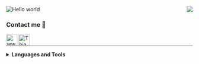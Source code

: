 



<h1 align="center" style="display:none;"></h1>


<img src="https://raw.githubusercontent.com/sagar-viradiya/sagar-viradiya/master/resources/banner.png" alt="Hello world">






<img align="right" src="http://estruyf-github.azurewebsites.net/api/VisitorHit?user=thiagokovnat&repo=Bgstatic&countColorcountColor&countColor=%237B1E7B"/>

### Contact me 📝

[<img align="left" alt="www.thiagokovnat.github.io" height="30px" src="https://www.flaticon.com/svg/static/icons/svg/2996/2996826.svg" />][website]
[<img align="left" alt="Thiago Kovnat | LinkedIn" height="30px" src="https://www.flaticon.com/svg/static/icons/svg/725/725337.svg"/>][linkedin]


<br />

---

<details>
<summary> <b>Languages and Tools </b></summary>
  <pre> 
  <div align="left">
  <img src="http://img.shields.io/badge/-C-A8B9CC?style=for-the-badge&logo=c&logoColor=ffffff" alt="C" style="width:100%">
  <img src="https://img.shields.io/badge/C++-blue.svg?style=for-the-badge&logo=c%2B%2B" alt="C++" style="width:100%">
  <img src="http://img.shields.io/badge/-Python-3776AB?style=for-the-badge&logo=python&logoColor=ffffff" alt="Python">
  <img src="http://img.shields.io/badge/-Java-5B4638?style=for-the-badge&logo=java&logoColor=ffffff" alt="Java">
  <img src="https://img.shields.io/badge/react_native-%2320232a.svg?style=for-the-badge&logo=react&logoColor=%2361DAFB" alt="React Native">
  <img src="https://img.shields.io/badge/typescript-%23007ACC.svg?style=for-the-badge&logo=typescript&logoColor=white" alt="TypeScript">
  
  <img src="http://img.shields.io/badge/-Assembly-5B4638?style=for-the-badge&logo=Assembly&logoColor=ffffff" alt="Assembly">
  
  <div align="right">
  <img src="http://img.shields.io/badge/-Jupyter-3776AB?style=for-the-badge&logo=jupyter&logoColor=ffffff" alt="Jupyter">
  <img src="https://img.shields.io/badge/-Git-%23F05032?style=for-the-badge&logo=git&logoColor=%23ffffff" alt="Git">
  <img src="https://img.shields.io/badge/-GitHub-181717?style=for-the-badge&logo=github" alt="Github">
  <img src="http://img.shields.io/badge/-Vim-007ACC?style=for-the-badge&logo=vim&logoColor=#019833" alt="Vim">
  <img src="http://img.shields.io/badge/-Linux-A8B9CC?style=for-the-badge&logo=Linux&logoColor=ffffff" alt="Linux">
  
  <img src="https://img.shields.io/badge/-Markdown-000000?style=for-the-badge&logo=markdown" alt="Markdown">
  <img src="http://img.shields.io/badge/-VS%20Code-007ACC?style=for-the-badge&logo=visual-studio-code&logoColor=ffffff" alt="VS-Code">
   </div>
  </div>
  </pre>
</details>




[website]: https://thiagokovnat.github.io
[linkedin]: https://www.linkedin.com/in/thiago-kovnat-34a941195/


